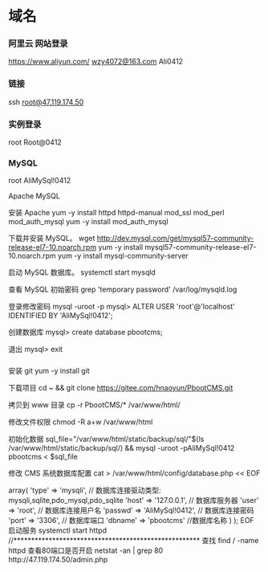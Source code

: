 # 域名

### 阿里云 网站登录
https://www.aliyun.com/
wzy4072@163.com
Ali0412

### 链接
ssh root@47.119.174.50

### 实例登录
root Root@0412

### MySQL
root AliMySql!0412


Apache MySQL

安装 Apache
yum -y install httpd httpd-manual mod_ssl mod_perl mod_auth_mysql
yum -y install mod_auth_mysql

下载并安装 MySQL。
wget http://dev.mysql.com/get/mysql57-community-release-el7-10.noarch.rpm
yum -y install mysql57-community-release-el7-10.noarch.rpm
yum -y install mysql-community-server

启动 MySQL 数据库。
systemctl start mysqld

查看 MySQL 初始密码
grep 'temporary password' /var/log/mysqld.log

登录修改密码
mysql -uroot -p
mysql> ALTER USER 'root'@'localhost' IDENTIFIED BY 'AliMySql!0412';

创建数据库
mysql> create database pbootcms;

退出
mysql> exit

###

安装 git
yum -y install git

下载项目
cd ~ && git clone https://gitee.com/hnaoyun/PbootCMS.git

拷贝到 www 目录
cp -r PbootCMS/\* /var/www/html/

修改文件权限
chmod -R a+w /var/www/html

初始化数据
sql_file="/var/www/html/static/backup/sql/"$(ls /var/www/html/static/backup/sql/) && mysql -uroot -pAliMySql\!0412 pbootcms < $sql_file

修改 CMS 系统数据库配置
cat > /var/www/html/config/database.php << EOF

<?php
return array(
    'database' => array(
        'type' => 'mysqli', // 数据库连接驱动类型: mysqli,sqlite,pdo_mysql,pdo_sqlite
        'host' => '127.0.0.1', // 数据库服务器
        'user' => 'root', // 数据库连接用户名
        'passwd' => 'AliMySql!0412', // 数据库连接密码
        'port' => '3306', // 数据库端口
        'dbname' => 'pbootcms' //数据库名称
    )
);
EOF

启动服务
systemctl start httpd


//*****************************************************
查找
find / -name httpd  

查看80端口是否开启
netstat -an | grep 80


http://47.119.174.50/admin.php
